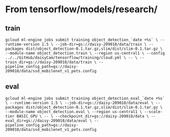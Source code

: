 # From tensorflow/models/research/

## train
```gcloud ml-engine jobs submit training object_detection_`date +%s` \
    --runtime-version 1.5 \
    --job-dir=gs://daisy-209018/data/train \
    --packages dist/object_detection-0.1.tar.gz,slim/dist/slim-0.1.tar.gz \
    --module-name object_detection.train \
    --region us-central1 \
    --config ../../GitHub/daisyCam/tensorflow/training/cloud.yml \
    -- \
    --train_dir=gs://daisy-209018/data/train \
    --pipeline_config_path=gs://daisy-209018/data/ssd_mobilenet_v1_pets.config```

## eval
```gcloud ml-engine jobs submit training object_detection_eval_`date +%s` \
    --runtime-version 1.5 \
    --job-dir=gs://daisy-209018/data/eval \
    --packages dist/object_detection-0.1.tar.gz,slim/dist/slim-0.1.tar.gz \
    --module-name object_detection.eval \
    --region us-central1 \
    --scale-tier BASIC_GPU \
    -- \
    --checkpoint_dir=gs://daisy-209018/data \
    --eval_dir=gs://daisy-209018/data/eval \
    --pipeline_config_path=gs://daisy-209018/data/ssd_mobilenet_v1_pets.config```
